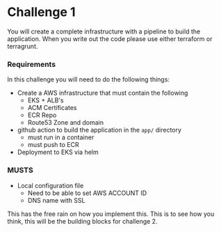 # Challenge 1

You will create a complete infrastructure with a pipeline to build the application. When you write out the code
please use either terraform or terragrunt. 

### Requirements
In this challenge you will need to do the following things:
- Create a AWS infrastructure that must contain the following
  - EKS + ALB's
  - ACM Certificates
  - ECR Repo
  - Route53 Zone and domain
- github action to build the application in the `app/` directory
  - must run in a container
  - must push to ECR
- Deployment to EKS via helm

### MUSTS
- Local configuration file
  - Need to be able to set AWS ACCOUNT ID
  - DNS name with SSL

This has the free rain on how you implement this. This is to see how you think, this will be the building blocks
for challenge 2.
